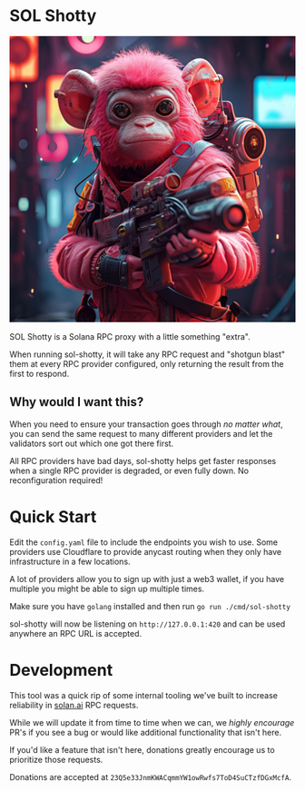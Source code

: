 # SOL Shotty

![](./docs/sol-shotty.png)

SOL Shotty is a Solana RPC proxy with a little something "extra".

When running sol-shotty, it will take any RPC request and "shotgun blast" them at every RPC provider configured, only returning the result from the first to respond.

## Why would I want this?

When you need to ensure your transaction goes through *no matter what*, you can send the same request to many different providers and let the validators sort out which one got there first.

All RPC providers have bad days, sol-shotty helps get faster responses when a single RPC provider is degraded, or even fully down. No reconfiguration required!

# Quick Start

Edit the `config.yaml` file to include the endpoints you wish to use. Some providers use Cloudflare to provide anycast routing when they only have infrastructure in a few locations.

A lot of providers allow you to sign up with just a web3 wallet, if you have multiple you might be able to sign up multiple times. 

Make sure you have `golang` installed and then run `go run ./cmd/sol-shotty`

sol-shotty will now be listening on `http://127.0.0.1:420` and can be used anywhere an RPC URL is accepted.

# Development

This tool was a quick rip of some internal tooling we've built to increase reliability in [solan.ai](https://solan.ai) RPC requests.

While we will update it from time to time when we can, we *highly encourage* PR's if you see a bug or would like additional functionality that isn't here.

If you'd like a feature that isn't here, donations greatly encourage us to prioritize those requests.

Donations are accepted at `23Q5e33JnmKWACqmmYW1owRwfs7ToD4SuCTzfDGxMcfA`.